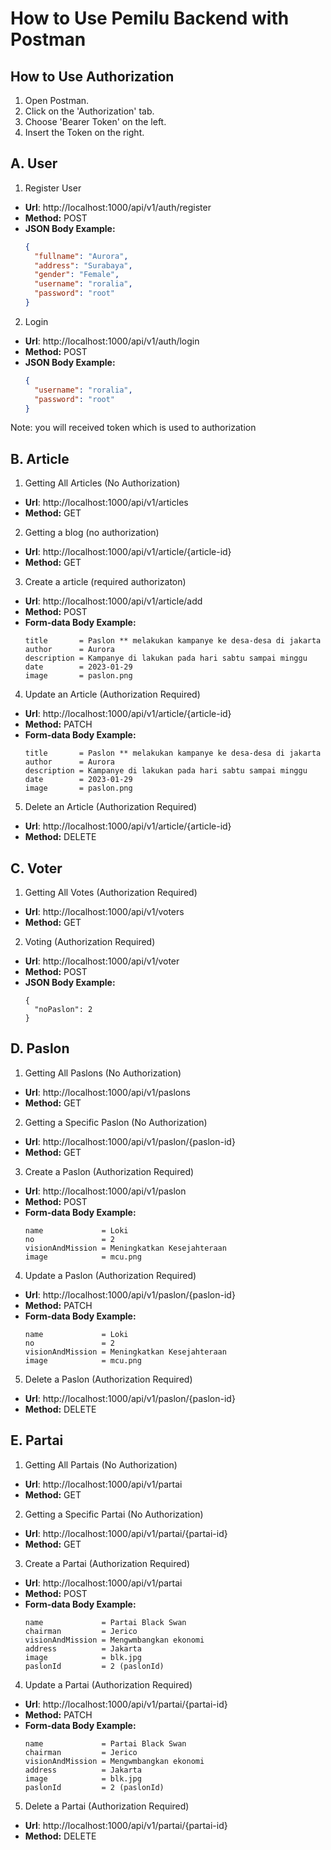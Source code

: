 # How to Use Pemilu Backend with Postman

## How to Use Authorization

1. Open Postman.
2. Click on the 'Authorization' tab.
3. Choose 'Bearer Token' on the left.
4. Insert the Token on the right.

## A. User
1. Register User
- **Url**: http://localhost:1000/api/v1/auth/register
- **Method:** POST
- **JSON Body Example:**
  ```json
  {
    "fullname": "Aurora",
    "address": "Surabaya",
    "gender": "Female",
    "username": "roralia",
    "password": "root"
  }
  ```

2. Login 
- **Url**: http://localhost:1000/api/v1/auth/login
- **Method:** POST
- **JSON Body Example:**
  ```json
  {
    "username": "roralia",
    "password": "root"
  }
  ```
Note: you will received token which is used to authorization

## B. Article 
1. Getting All Articles (No Authorization)
- **Url**: http://localhost:1000/api/v1/articles
- **Method:** GET
2. Getting a blog (no authorization)
- **Url**: http://localhost:1000/api/v1/article/{article-id}
- **Method:** GET
3. Create a article (required authorizaton)
- **Url**: http://localhost:1000/api/v1/article/add
- **Method:** POST
- **Form-data Body Example:**
  ```
  title       = Paslon ** melakukan kampanye ke desa-desa di jakarta
  author      = Aurora
  description = Kampanye di lakukan pada hari sabtu sampai minggu
  date        = 2023-01-29
  image       = paslon.png
  ```
4. Update an Article (Authorization Required)
- **Url**: http://localhost:1000/api/v1/article/{article-id}
- **Method:** PATCH
- **Form-data Body Example:**
  ```
  title       = Paslon ** melakukan kampanye ke desa-desa di jakarta
  author      = Aurora
  description = Kampanye di lakukan pada hari sabtu sampai minggu
  date        = 2023-01-29
  image       = paslon.png
  ```
5. Delete an Article (Authorization Required)
- **Url**: http://localhost:1000/api/v1/article/{article-id}
- **Method:** DELETE

## C. Voter
1. Getting All Votes (Authorization Required)
- **Url**: http://localhost:1000/api/v1/voters
- **Method:** GET
2. Voting (Authorization Required)
- **Url**: http://localhost:1000/api/v1/voter
- **Method:** POST
- **JSON Body Example:**
  ```
  {
    "noPaslon": 2
  }
  ```
## D. Paslon
1. Getting All Paslons (No Authorization)
- **Url**: http://localhost:1000/api/v1/paslons
- **Method:** GET
2. Getting a Specific Paslon (No Authorization)
- **Url**: http://localhost:1000/api/v1/paslon/{paslon-id}
- **Method:** GET
3. Create a Paslon (Authorization Required)
- **Url**: http://localhost:1000/api/v1/paslon
- **Method:** POST
- **Form-data Body Example:**
  ```
  name             = Loki
  no               = 2
  visionAndMission = Meningkatkan Kesejahteraan
  image            = mcu.png
  ```
4. Update a Paslon (Authorization Required)
- **Url**: http://localhost:1000/api/v1/paslon/{paslon-id}
- **Method:** PATCH
- **Form-data Body Example:**
  ```
  name             = Loki
  no               = 2
  visionAndMission = Meningkatkan Kesejahteraan
  image            = mcu.png
  ```
5. Delete a Paslon (Authorization Required)
- **Url**: http://localhost:1000/api/v1/paslon/{paslon-id}
- **Method:** DELETE

## E. Partai
1. Getting All Partais (No Authorization)
- **Url**: http://localhost:1000/api/v1/partai
- **Method:** GET
2. Getting a Specific Partai (No Authorization)
- **Url**: http://localhost:1000/api/v1/partai/{partai-id}
- **Method:** GET
3. Create a Partai (Authorization Required)
- **Url**: http://localhost:1000/api/v1/partai
- **Method:** POST
- **Form-data Body Example:**
  ```
  name             = Partai Black Swan
  chairman         = Jerico
  visionAndMission = Mengwmbangkan ekonomi 
  address          = Jakarta
  image            = blk.jpg
  paslonId         = 2 (paslonId)
  ```
4. Update a Partai (Authorization Required)
- **Url**: http://localhost:1000/api/v1/partai/{partai-id}
- **Method:** PATCH
- **Form-data Body Example:**
  ```
  name             = Partai Black Swan
  chairman         = Jerico
  visionAndMission = Mengwmbangkan ekonomi 
  address          = Jakarta
  image            = blk.jpg
  paslonId         = 2 (paslonId)
  ```
5. Delete a Partai (Authorization Required)
- **Url**: http://localhost:1000/api/v1/partai/{partai-id}
- **Method:** DELETE
